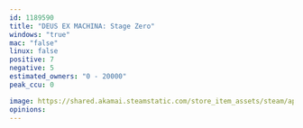 ```yaml
---
id: 1189590
title: "DEUS EX MACHINA: Stage Zero"
windows: "true"
mac: "false"
linux: false
positive: 7
negative: 5
estimated_owners: "0 - 20000"
peak_ccu: 0

image: https://shared.akamai.steamstatic.com/store_item_assets/steam/apps/1189590/header.jpg?t=1662426842
opinions:
---
```


